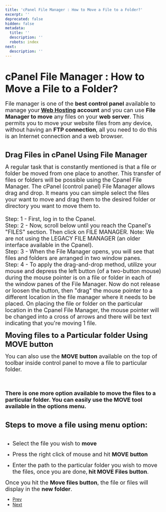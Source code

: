 ```yaml
---
title: 'cPanel File Manager : How to Move a File to a Folder?'
excerpt: ''
deprecated: false
hidden: false
metadata:
  title: ''
  description: ''
  robots: index
next:
  description: ''
---
```

<div class="page-header">
</div>
<dl class="article-info muted">
    <dt class="article-info-term">
</dt>
</dl>
<div itemprop="articleBody">
    <h1><span style="font-size: xx-large;">cPanel File Manager : How to Move a File to a Folder?</span></h1>
    <div> </div>
    <p dir="ltr"><span style="font-size: large;">File manager is one of the <strong>best control panel</strong> available to manage your<strong> <a href="https://www.hostingraja.in/">Web Hosting</a> account</strong> and you can use <strong>File Manager to move</strong> any files on your <strong>web server</strong>. This permits you to move your website files from any device, without having an <strong>FTP connection</strong>, all you need to do this is an Internet connection and a web browser.<br/><br/></span></p>
    <p dir="ltr"><strong><span style="font-size: x-large;">Drag Files in cPanel Using File Manager</span></strong></p>
    <p dir="ltr"><span style="font-size: large;">A regular task that is constantly mentioned is that a file or folder be moved from one place to another. This transfer of files or folders will be possible using the Cpanel File Manager. The cPanel (control panel) File Manager allows drag and drop. It means you can simple select the files your want to move and drag them to the desired folder or directory you want to move them to.<br/><br/>Step: 1 - First, log in to the Cpanel. <br/>Step: 2 - Now, scroll below until you reach the Cpanel's "FILES" section. Then click on FILE MANAGER. Note: We are not using the LEGACY FILE MANAGER (an older interface available in the Cpanel). <br/>Step: 3 - When the File Manager opens, you will see that files and folders are arranged in two window panes. <br/>Step: 4 - To apply the drag-and-drop method, utilize your mouse and depress the left button (of a two-button mouse) during the mouse pointer is on a file or folder in each of the window panes of the File Manager. Now do not release or loosen the button, then "drag" the mouse pointer to a different location in the file manager where it needs to be placed. On placing the file or folder on the particular location in the Cpanel File Manager, the mouse pointer will be changed into a cross of arrows and there will be text indicating that you're moving 1 file.<br/></span></p>
    <p dir="ltr"><span style="font-size: large;"> </span></p>
    <p dir="ltr" style="text-align: left;"><strong><span style="font-size: x-large;">Moving files to a Particular folder Using MOVE button</span></strong></p>
    <div><span style="font-size: large;"> </span></div>
    <p dir="ltr"><span style="font-size: large;">You can also use the <strong>MOVE button</strong> available on the top of toolbar inside control panel to move a file to particular folder.</span><span style="font-size: large;"><br/><br/><br/></span></p>
    <p dir="ltr"><strong><span style="font-size: large;">There is one more option available to move the files to a particular folder. You can easily use the MOVE tool available in the options menu.</span></strong><span style="font-size: large;"><br/><br/></span></p>
    <p dir="ltr"><span style="font-size: large;"><span style="font-size: x-large;"><strong>Steps to move a file using menu option:</strong></span>
        <br/>
        <br/>
        </span>
    </p>
    <ul>
        <li dir="ltr">
            <p dir="ltr"><span style="font-size: large;">Select the file you wish to <strong>move</strong></span></p>
        </li>
        <li dir="ltr">
            <p dir="ltr"><span style="font-size: large;">Press the right click of mouse and hit <strong>MOVE button</strong></span></p>
        </li>
        <li dir="ltr">
            <p dir="ltr"><span style="font-size: large;">Enter the path to the particular folder you wish to move the files, once you are done,<strong> hit MOVE Files button</strong>.</span></p>
        </li>
    </ul>
    <div><span style="font-size: large;"> </span></div>
    <p dir="ltr"><span style="font-size: large;">Once you hit the <strong>Move files button</strong>, the file or files will display in the <strong>new folder</strong>.</span></p>
</div>
<ul class="pager pagenav">
    <li class="previous">
        <a class="hasTooltip" title="Choosing the PHP Version in cPanel Host Services" aria-label="Previous article: Choosing the PHP Version in cPanel Host Services" href="/docs/choosing-the-php-version-in-cpanel-host-services" rel="prev">
            <span class="icon-chevron-left" aria-hidden="true"></span> <span aria-hidden="true">Prev</span> </a>
    </li>
    <li class="next">
        <a class="hasTooltip" title="How to Add an Apache Handler in cPanel?" aria-label="Next article: How to Add an Apache Handler in cPanel?" href="/docs/how-to-add-an-apache-handler-in-cpanel" rel="next">
            <span aria-hidden="true">Next</span> <span class="icon-chevron-right" aria-hidden="true"></span> </a>
    </li>
</ul>
</div>